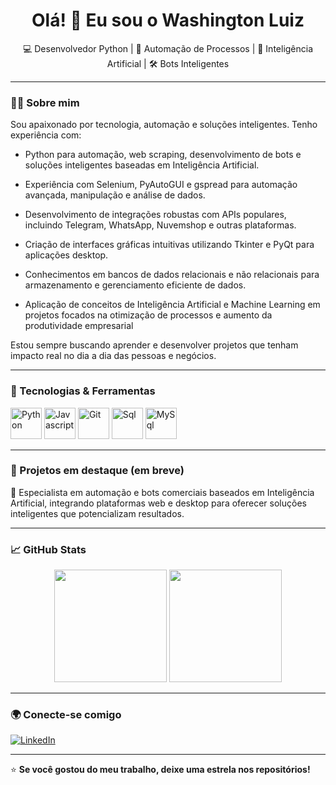 <h1 align="center">Olá! 👋 Eu sou o Washington Luiz</h1>

<p align="center">
  💻 Desenvolvedor Python | 🤖 Automação de Processos | 🧠 Inteligência Artificial | 🛠️ Bots Inteligentes
</p>

---

### 🧑‍💻 Sobre mim

Sou apaixonado por tecnologia, automação e soluções inteligentes. Tenho experiência com:

- Python para automação, web scraping, desenvolvimento de bots e soluções inteligentes baseadas em Inteligência Artificial.

- Experiência com Selenium, PyAutoGUI e gspread para automação avançada, manipulação e análise de dados.

- Desenvolvimento de integrações robustas com APIs populares, incluindo Telegram, WhatsApp, Nuvemshop e outras plataformas.

- Criação de interfaces gráficas intuitivas utilizando Tkinter e PyQt para aplicações desktop.

- Conhecimentos em bancos de dados relacionais e não relacionais para armazenamento e gerenciamento eficiente de dados.

- Aplicação de conceitos de Inteligência Artificial e Machine Learning em projetos focados na otimização de processos e aumento da produtividade empresarial

Estou sempre buscando aprender e desenvolver projetos que tenham impacto real no dia a dia das pessoas e negócios.

---

### 🚀 Tecnologias & Ferramentas

<p>
  <img src="https://www.svgrepo.com/show/354238/python.svg" alt="Python" title="Python" width="50"/>
  <img src="https://www.svgrepo.com/show/349419/javascript.svg" alt="Javascript" title="Javascript" width="50"/>
  <img src="https://www.svgrepo.com/show/353782/git-icon.svg" alt="Git" title="Git" width="50"/>
  <img src="https://www.svgrepo.com/show/331760/sql-database-generic.svg" alt="Sql" title="Sql" width="50"/>
  <img src="https://www.svgrepo.com/show/303251/mysql-logo.svg" alt="MySql" title="MySql" width="50"/>
</p>

---

### 📌 Projetos em destaque (em breve)

🔧 Especialista em automação e bots comerciais baseados em Inteligência Artificial, integrando plataformas web e desktop para oferecer soluções inteligentes que potencializam resultados.

---

### 📈 GitHub Stats

<p align="center">
  <img height="180em" src="https://github-readme-stats.vercel.app/api?username=WashingtonLuiz2312&show_icons=true&theme=tokyonight"/>
  <img height="180em" src="https://github-readme-stats.vercel.app/api/top-langs/?username=WashingtonLuiz2312&layout=compact&theme=tokyonight"/>
</p>

---

### 🌍 Conecte-se comigo

[![LinkedIn](https://img.shields.io/badge/-LinkedIn-0A66C2?style=flat&logo=linkedin&logoColor=white)](www.linkedin.com/in/washington-luiz-b15b96236)

---

⭐ **Se você gostou do meu trabalho, deixe uma estrela nos repositórios!**
